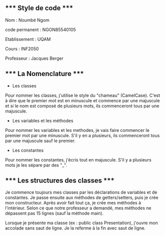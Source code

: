 *** Style de code ***
-----------------------

Nom : Noumbé Ngom

code permanent : NGON85540105

Etablissement : UQAM

Cours : INF2050

Professeur : Jacques Berger


*** La Nomenclature ***
------------------------------

* Les classes 

Pour nommer les classes, j'utilise le style du "chameau" (CamelCase). C'est à
dire que le premier mot est en minuscule et commence par une majuscule et si le
nom est composé de plusieurs mots, ils commenceront tous par une majuscule.

* Les variables et les méthodes

Pour nommer les variables et les methodes, je vais faire commencer le premier mot
par une minuscule. S'il y en a plusieurs, ils commenceront tous par une majuscule
sauf le premier. 

* Les constantes

Pour nommer les constantes, j'écris tout en majuscule. S'il y a plusieurs mots je les
sépare par des "_". 


*** Les structures des classes ***
------------------------------------------

Je commence toujours mes classes par les déclarations de variables et de constantes.
Je passe ensuite aux méthodes de getters/setters, puis je crée mon constructeur. 
Après avoir fait tout ça, je crée mes méthodes à l'intérieur. Selon ce que notre
professeur a demandé, mes méthodes ne dépassent pas 15 lignes (sauf la méthode main). 

Lorsque je présente ma classe (ex : public class Presentation), j'ouvre mon accolade
sans saut de ligne. Je la referme à la fin avec saut de ligne. 





 




